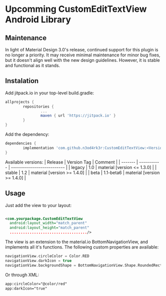 # Upcomming CustomEditTextView Android Library

## Maintenance
In light of Material Design 3.0's release, continued support for this plugin is no longer a priority. It may receive minimal maintenance for minor bug fixes, but it doesn't align well with the new design guidelines. However, it is stable and functional as it stands.

## Instalation

Add jitpack.io in your top-level build.gradle:
```gradle
allprojects {
        repositories {
                ...
                maven { url 'https://jitpack.io' }
        }
}
```
Add the dependency:
```gradle
dependencies {
        implementation 'com.github.n3od4rk3r:CustomEditTextView:<Version Tag>'
}

```
Available versions:
| Release | Version Tag | Comment                     |
| ------- | ----------- | --------------------------- |
| legacy  | 1.0         | material [version <= 1.3.0] |
| stable  | 1.2         | material [version >= 1.4.0] |
| beta    | 1.1-beta6   | material [version >= 1.4.0] |

## Usage

Just add the view to your layout:
```xml

<com.yourpackage.CustomEditTextView
  android:layout_width="match_parent"
  android:layout_height="match_parent"
  .................................../>

```

The view is an extension to the material.io BottomNavigationView, and implements all it's functions.
The following custom properties are available:
```kotlin
navigationView.circleColor = Color.RED
navigationView.darkIcon = true
navigationView.backgroundShape = BottomNavigationView.Shape.RoundedRectangle
```
Or through XML:
```XML
app:circleColor="@color/red"
app:darkIcon="true"
```
